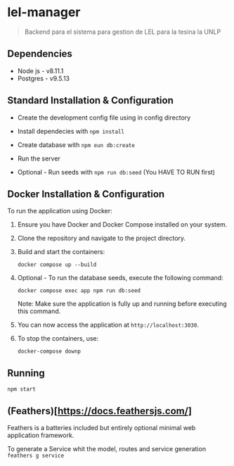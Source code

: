 # lel-manager

> Backend para el sistema para gestion de LEL para la tesina la UNLP

## Dependencies

- Node js - v8.11.1
- Postgres - v9.5.13

## Standard Installation & Configuration

- Create the development config file using in config directory

- Install dependecies with `npm install`

- Create database with `npm eun db:create`

- Run the server

- Optional - Run seeds with `npm run db:seed` (You HAVE TO RUN first)

## Docker Installation & Configuration

To run the application using Docker:

1. Ensure you have Docker and Docker Compose installed on your system.

2. Clone the repository and navigate to the project directory.

3. Build and start the containers:

   ```
   docker compose up --build
   ```

4. Optional - To run the database seeds, execute the following command:

   ```
   docker compose exec app npm run db:seed
   ```

   Note: Make sure the application is fully up and running before executing this command.

5. You can now access the application at `http://localhost:3030`.

6. To stop the containers, use:
   ```
   docker-compose downp
   ```

## Running

`npm start`

## (Feathers)[https://docs.feathersjs.com/]

Feathers is a batteries included but entirely optional minimal web application framework.

To generate a Service whit the model, routes and service generation
`feathers g service`
